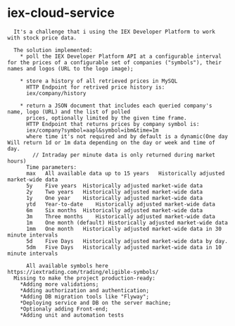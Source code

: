 # iex-cloud-service 
      It's a challenge that i using the IEX Developer Platform to work with stock price data.
      
      The solution implemented:
        * poll the IEX Developer Platform API at a configurable interval for the prices of a configurable set of companies ("symbols"), their names and logos (URL to the logo image);
        
        * store a history of all retrieved prices in MySQL
          HTTP Endpoint for retrived price history is:
          iex/company/history
          
        * return a JSON document that includes each queried company's name, logo (URL) and the list of polled
          prices, optionally limited by the given time frame.
          HTTP Endpoint that returns prices by company symbol is: 
          iex/company?symbol=aapl&symbol=ibm&time=1m 
          where time it's not required and by default is a dynamic(One day	Will return 1d or 1m data depending on the day or week and time of day.
            // Intraday per minute data is only returned during market hours)
          Time parameters:
          max	All available data up to 15 years	Historically adjusted market-wide data
          5y	Five years	Historically adjusted market-wide data
          2y	Two years	Historically adjusted market-wide data
          1y	One year	Historically adjusted market-wide data
          ytd	Year-to-date	Historically adjusted market-wide data
          6m	Six months	Historically adjusted market-wide data
          3m	Three months	Historically adjusted market-wide data
          1m	One month (default)	Historically adjusted market-wide data
          1mm	One month	Historically adjusted market-wide data in 30 minute intervals
          5d	Five Days	Historically adjusted market-wide data by day.
          5dm	Five Days	Historically adjusted market-wide data in 10 minute intervals
          
          All available symbols here https://iextrading.com/trading/eligible-symbols/ 
      Missing to make the project production-ready:
        *Adding more validations;
        *Adding authorization and authentication;
        *Adding DB migration tools like "Flyway";
        *Deploying service and DB on the server machine;
        *Optionaly adding Front-end;
        *Adding unit and automation tests
